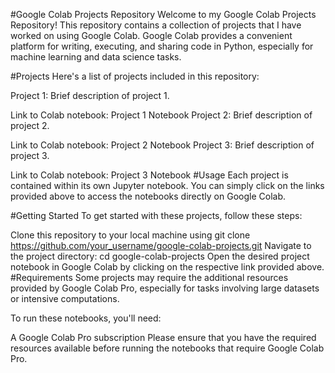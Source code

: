 #Google Colab Projects Repository
Welcome to my Google Colab Projects Repository! This repository contains a collection of projects that I have worked on using Google Colab. Google Colab provides a convenient platform for writing, executing, and sharing code in Python, especially for machine learning and data science tasks.

#Projects
Here's a list of projects included in this repository:

Project 1: Brief description of project 1.

Link to Colab notebook: Project 1 Notebook
Project 2: Brief description of project 2.

Link to Colab notebook: Project 2 Notebook
Project 3: Brief description of project 3.

Link to Colab notebook: Project 3 Notebook
#Usage
Each project is contained within its own Jupyter notebook. You can simply click on the links provided above to access the notebooks directly on Google Colab.

#Getting Started
To get started with these projects, follow these steps:

Clone this repository to your local machine using git clone https://github.com/your_username/google-colab-projects.git
Navigate to the project directory: cd google-colab-projects
Open the desired project notebook in Google Colab by clicking on the respective link provided above.
#Requirements
Some projects may require the additional resources provided by Google Colab Pro, especially for tasks involving large datasets or intensive computations.

To run these notebooks, you'll need:

A Google Colab Pro subscription
Please ensure that you have the required resources available before running the notebooks that require Google Colab Pro.

